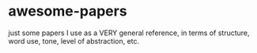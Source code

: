 # awesome-papers

just some papers I use as a VERY general reference, in terms of structure, word use, tone, level of abstraction, etc. 
